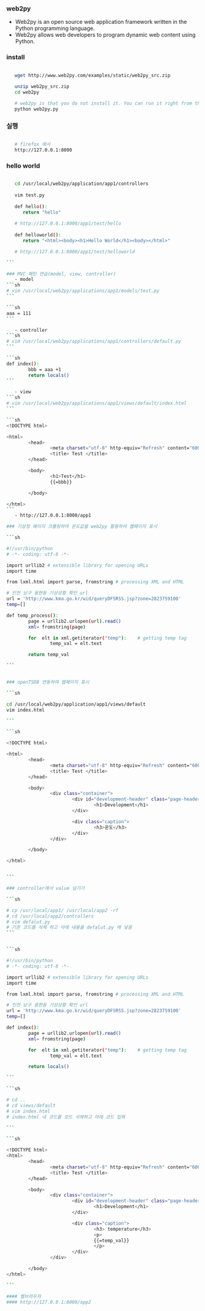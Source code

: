 ### web2py
   - Web2py is an open source web application framework written in the Python programming language. 
   - Web2py allows web developers to program dynamic web content using Python.

### install

````sh

   wget http://www.web2py.com/examples/static/web2py_src.zip
   
   unzip web2py_src.zip
   cd web2py

   # web2py is that you do not install it. You can run it right from this folder by typing
   python web2py.py


````

### 실행

````sh

   # firefox 에서
   http://127.0.0.1:8000

````

### hello world

````sh

   cd /usr/local/web2py/application/app1/controllers
   
   vim test.py
   
   def hello():
      return "hello"
   
   # http://127.0.0.1:8000/app1/test/hello
   
   def helloworld():
      return "<html><body><h1>Hello World</h1><body></html>"

   # http://127.0.0.1:8000/app1/test/helloworld

```

### MVC 패턴 연습(model, view, controller)
   - model
```sh
# vim /usr/local/web2py/applications/app1/models/test.py
```

```sh
aaa = 111
```

   - controller
```sh
# vim /usr/local/web2py/applications/app1/controllers/default.py
```

```sh
def index():
        bbb = aaa +1
        return locals()
```

   - view
```sh
# vim /usr/local/web2py/applications/app1/views/default/index.html
```

```sh
<!DOCTYPE html>

<html>
        <head>
                <meta charset="utf-8" http-equiv="Refresh" content="600">
                <title> Test </title>
        </head>

        <body>
                <h1>Test</h1>
                {{=bbb}}

        </body>

</html>
```
   - http://127.0.0.1:8000/app1

### 기상청 페이지 크롤링하여 온도값을 web2py 활용하여 웹페이지 표시

```sh

#!/usr/bin/python
# -*- coding: utf-8 -*- 

import urllib2 # extensible library for opening URLs
import time

from lxml.html import parse, fromstring # processing XML and HTML

# 인천 남구 용현동 기상상황 확인 url
url = 'http://www.kma.go.kr/wid/queryDFSRSS.jsp?zone=2823759100'
temp=[]

def temp_process():
        page = urllib2.urlopen(url).read()
        xml= fromstring(page)

        for  elt in xml.getiterator("temp"):    # getting temp tag 
                temp_val = elt.text

        return temp_val

```


### openTSDB 연동하여 웹페이지 표시

```sh

cd /usr/local/web2py/application/app1/views/default
vim index.html

```

```sh

<!DOCTYPE html>

<html>
        <head>
                <meta charset="utf-8" http-equiv="Refresh" content="600">
                <title> Test </title>
        </head>

        <body>
                <div class="container">
                        <div id="development-header" class="page-header">
                                <h1>Development</h1>
                        </div>

                        <div class="caption">
                                <h3>온도</h3>
                        </div>
                </div>

        </body>

</html>


```

### controller에서 value 넘기기

```sh

# cp /usr/local/app1/ /usr/local/app2 -rf
# cd /usr/local/app2/controllers
# vim defalut.py
# 기존 코드를 삭제 하고 아래 내용을 defalut.py 에 넣음
```


```sh

#!/usr/bin/python
# -*- coding: utf-8 -*- 

import urllib2 # extensible library for opening URLs
import time

from lxml.html import parse, fromstring # processing XML and HTML

# 인천 남구 용현동 기상상황 확인 url
url = 'http://www.kma.go.kr/wid/queryDFSRSS.jsp?zone=2823759100'
temp=[]

def index():
        page = urllib2.urlopen(url).read()
        xml= fromstring(page)

        for  elt in xml.getiterator("temp"):    # getting temp tag 
                temp_val = elt.text

        return locals()

```

```sh

# cd ..
# cd views/default
# vim index.html
# index.html 내 코드를 모드 삭제하고 아래 코드 입력

```

```sh

<!DOCTYPE html>
<html>
        <head>
                <meta charset="utf-8" http-equiv="Refresh" content="600">
                <title> Test </title>
        </head>

        <body>
                <div class="container">
                        <div id="development-header" class="page-header">
                                <h1>Development</h1>
                        </div>

                        <div class="caption">
                                <h3> temperature</h3>
                                <p>
                                {{=temp_val}}
                                </p>
                        </div>
                </div>

        </body>
</html>

```

#### 웹브라우저
#### http://127.0.0.1:8000/app2

